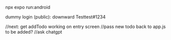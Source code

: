 npx expo run:android

dummy login (public):
downward
Testtest#1234

//next: get addTodo working on entry screen
//pass new todo back to app.js to be added?
//ask chatgpt